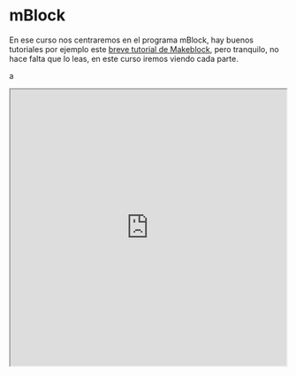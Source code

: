 
# mBlock

En ese curso nos centraremos en el programa mBlock, hay buenos tutoriales por ejemplo este [breve tutorial de Makeblock](https://www.makeblock.es/tutoriales/mblock/), pero tranquilo, no hace falta que lo leas, en este curso iremos viendo cada parte.

a
<iframe src="https://www.makeblock.es/soporte/mblock/" width="500" height="500" align="center">